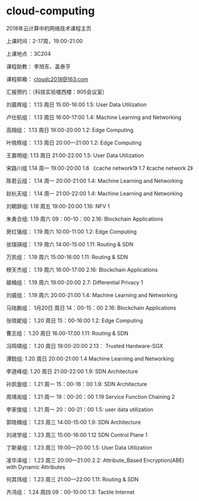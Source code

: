 # cloud-computing
2018年云计算中的网络技术课程主页

上课时间：2-17周，19:00-21:00

上课地点 ：3C204

课程助教：  李旭东、盖泰亨 
    
课程邮箱： cloudc2018@163.com

 
汇报预约：（科技实验楼西楼：905会议室）
  
刘晨辉组：     1.13 周日  15:00-16:00           1.5: User Data Utilization
 
卢仕航组：     1.13 周日  16:00-17:00        1.4: Machine Learning and Networking

高翔组：       1.13  周日 19:00-20:00              1.2: Edge Computing

叶晓辉组：     1.13  周日 20:00—21:00        1.2: Edge Computing

王嘉明组:      1.13  周日  21:00-22:00          1.5: User Data Utilization
 
宋路川组     1.14  周一  19:00-20:00     1.6 《cache network1》 1.7 《cache network 2》

陈若云组：    1.14 周一 20:00-21:00           1.4: Machine Learning and Networking

赵杭天组：     1.14  周一 21:00-22:00          1.4: Machine Learning and Networking

刘朝辞组:   1.18  周五 19:00-20:00            1.16: NFV 1

朱勇合组:    1.19   周六  09：00-10：00      2.16: Blockchain Applications

房红强组：     1.19 周六   10:00-11:00        1.2: Edge Computing

张瑞骐组：    1.19 周六   14:00-15:00         1.11: Routing & SDN
 
万凯组：     1.19   周六   15:00-16:00         1.11: Routing & SDN

穆天杰组：     1.19   周六   16:00-17:00        2.16: Blockchain Applications

姬楠组：      1.19     周六  19:00-20:00          2.7: Differential Privacy 1

刘威组：        1.19   周六  20:00-21:00        1.4: Machine Learning and Networking

马陆鹏组：      1月20日  周日   14：00-15：00      2.16: Blockchain Applications

张晓妮组：   1.20  周日  15：00-16:00          1.2: Edge Computing
 
曹志组：     1.20 周日  16.00-17.00            1.11: Routing & SDN
 
冯鸣啸组：     1.20 周日  19:00-20:00            2.13： Trusted Hardware-SGX

谭懿组:   1.20  周日   20:00-21:00        1.4 Machine Learning and Networking

李道峰组:   1.20   周日  21:00-22:00    1.9: SDN Architecture

孙凯旋组：  1.21 周一  15：00-16：00             1.9: SDN Architecture

周靖淞组：   1.21 周一  19：00-20：00   1.19 Service Function Chaining 2

李家俊组：  1.21 周一  20：00-21：00             1.5: user data utilization

郭晓楠组：     1.23 周三   14:00-15:00            1.9: SDN Architecture 

刘进学组：     1.23  周三  15:00-16:00           1.12   SDN Control Plane 1

丁斯昊组： 1.23 周三 19:00—20:00         1.5: User Data Utilization

凌华泽组： 1.23  周三 20:00—21:00         2.2: Attribute_Based Encryption(ABE) with Dynamic Attributes

何其玮组： 1.23  周三 21:00—22:00          1.11: Routing & SDN

齐鸿组：  1.24    周四  09：00-10:00        1.3: Tactile Internet



